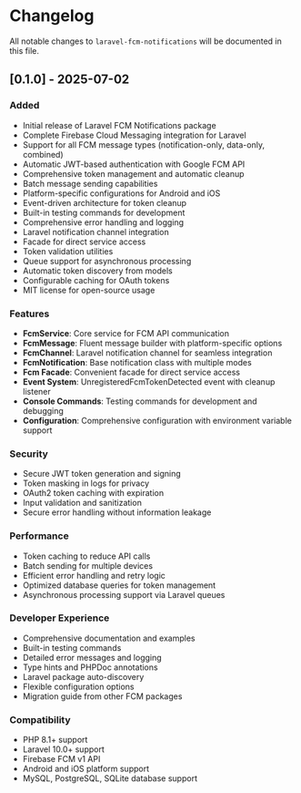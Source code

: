 # Changelog

All notable changes to `laravel-fcm-notifications` will be documented in this file.

## [0.1.0] - 2025-07-02

### Added

- Initial release of Laravel FCM Notifications package
- Complete Firebase Cloud Messaging integration for Laravel
- Support for all FCM message types (notification-only, data-only, combined)
- Automatic JWT-based authentication with Google FCM API
- Comprehensive token management and automatic cleanup
- Batch message sending capabilities
- Platform-specific configurations for Android and iOS
- Event-driven architecture for token cleanup
- Built-in testing commands for development
- Comprehensive error handling and logging
- Laravel notification channel integration
- Facade for direct service access
- Token validation utilities
- Queue support for asynchronous processing
- Automatic token discovery from models
- Configurable caching for OAuth tokens
- MIT license for open-source usage

### Features

- **FcmService**: Core service for FCM API communication
- **FcmMessage**: Fluent message builder with platform-specific options
- **FcmChannel**: Laravel notification channel for seamless integration
- **FcmNotification**: Base notification class with multiple modes
- **Fcm Facade**: Convenient facade for direct service access
- **Event System**: UnregisteredFcmTokenDetected event with cleanup listener
- **Console Commands**: Testing commands for development and debugging
- **Configuration**: Comprehensive configuration with environment variable support

### Security

- Secure JWT token generation and signing
- Token masking in logs for privacy
- OAuth2 token caching with expiration
- Input validation and sanitization
- Secure error handling without information leakage

### Performance

- Token caching to reduce API calls
- Batch sending for multiple devices
- Efficient error handling and retry logic
- Optimized database queries for token management
- Asynchronous processing support via Laravel queues

### Developer Experience

- Comprehensive documentation and examples
- Built-in testing commands
- Detailed error messages and logging
- Type hints and PHPDoc annotations
- Laravel package auto-discovery
- Flexible configuration options
- Migration guide from other FCM packages

### Compatibility

- PHP 8.1+ support
- Laravel 10.0+ support
- Firebase FCM v1 API
- Android and iOS platform support
- MySQL, PostgreSQL, SQLite database support
